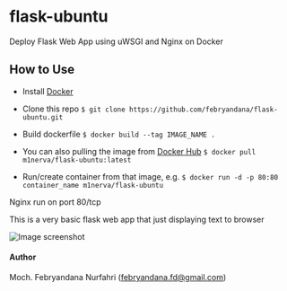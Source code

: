 # flask-ubuntu
Deploy Flask Web App using uWSGI and Nginx on Docker

## How to Use
- Install [Docker](https://www.docker.com/)
- Clone this repo
  ``` $ git clone https://github.com/febryandana/flask-ubuntu.git ```
  
- Build dockerfile
  ```$ docker build --tag IMAGE_NAME .```
  
- You can also pulling the image from [Docker Hub](https://hub.docker.com/r/m1nerva/flask-ubuntu)
  ```$ docker pull m1nerva/flask-ubuntu:latest```
  
- Run/create container from that image, e.g.
  ``` $ docker run -d -p 80:80 container_name m1nerva/flask-ubuntu ```


Nginx run on port 80/tcp

This is a very basic flask web app that just displaying text to browser

![Image screenshot](/img1.png)


#### Author
Moch. Febryandana Nurfahri (febryandana.fd@gmail.com)
